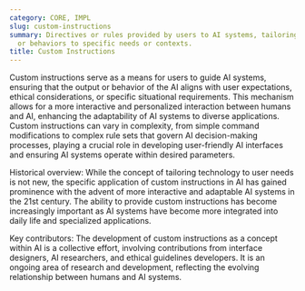 ```yaml
---
category: CORE, IMPL
slug: custom-instructions
summary: Directives or rules provided by users to AI systems, tailoring the AI's responses
  or behaviors to specific needs or contexts.
title: Custom Instructions
---
```


Custom instructions serve as a means for users to guide AI systems, ensuring that the output or behavior of the AI aligns with user expectations, ethical considerations, or specific situational requirements. This mechanism allows for a more interactive and personalized interaction between humans and AI, enhancing the adaptability of AI systems to diverse applications. Custom instructions can vary in complexity, from simple command modifications to complex rule sets that govern AI decision-making processes, playing a crucial role in developing user-friendly AI interfaces and ensuring AI systems operate within desired parameters.

Historical overview: While the concept of tailoring technology to user needs is not new, the specific application of custom instructions in AI has gained prominence with the advent of more interactive and adaptable AI systems in the 21st century. The ability to provide custom instructions has become increasingly important as AI systems have become more integrated into daily life and specialized applications.

Key contributors: The development of custom instructions as a concept within AI is a collective effort, involving contributions from interface designers, AI researchers, and ethical guidelines developers. It is an ongoing area of research and development, reflecting the evolving relationship between humans and AI systems.